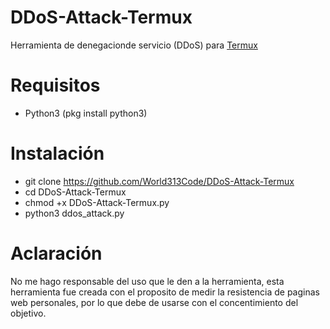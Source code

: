 # DDoS-Attack-Termux
Herramienta de denegacionde servicio (DDoS) para [Termux](https://play.google.com/store/apps/details?id=com.termux)

# Requisitos
* Python3
(pkg install python3)

# Instalación
* git clone https://github.com/World313Code/DDoS-Attack-Termux
* cd DDoS-Attack-Termux
* chmod +x DDoS-Attack-Termux.py
* python3 ddos_attack.py
# Aclaración
No me hago responsable del uso que le den a la herramienta, esta herramienta fue creada con el proposito de medir la resistencia de paginas web personales,  por lo que debe de usarse con el concentimiento del objetivo.
